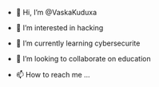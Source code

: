 - 👋 Hi, I’m @VaskaKuduxa
- 👀 I’m interested in hacking
- 🌱 I’m currently learning cybersecurite
- 💞️ I’m looking to collaborate on education

- 📫 How to reach me ...

<!---
VaskaKuduxa/VaskaKuduxa is a ✨ special ✨ repository because its `README.md` (this file) appears on your GitHub profile.
You can click the Preview link to take a look at your changes.
--->

